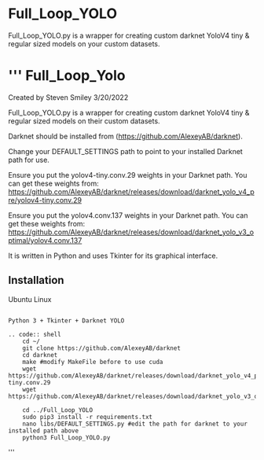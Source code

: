 # Full_Loop_YOLO
Full_Loop_YOLO.py is a wrapper for creating custom darknet YoloV4 tiny &amp; regular sized models on your custom datasets. 


'''
Full_Loop_Yolo
========
Created by Steven Smiley 3/20/2022

Full_Loop_YOLO.py is a wrapper for creating custom darknet YoloV4 tiny & regular sized models on their custom datasets. 

Darknet should be installed from (https://github.com/AlexeyAB/darknet).

Change your DEFAULT_SETTINGS path to point to your installed Darknet path for use.  

Ensure you put the yolov4-tiny.conv.29 weights in your Darknet path.  You can get these weights from:
https://github.com/AlexeyAB/darknet/releases/download/darknet_yolo_v4_pre/yolov4-tiny.conv.29

Ensure you put the yolov4.conv.137 weights in your Darknet path.  You can get these weights from:
https://github.com/AlexeyAB/darknet/releases/download/darknet_yolo_v3_optimal/yolov4.conv.137


It is written in Python and uses Tkinter for its graphical interface.


Installation
------------------

Ubuntu Linux
~~~~~~~

Python 3 + Tkinter + Darknet YOLO

.. code:: shell
    cd ~/
    git clone https://github.com/AlexeyAB/darknet
    cd darknet
    make #modify MakeFile before to use cuda
    wget https://github.com/AlexeyAB/darknet/releases/download/darknet_yolo_v4_pre/yolov4-tiny.conv.29
    wget https://github.com/AlexeyAB/darknet/releases/download/darknet_yolo_v3_optimal/yolov4.conv.137

    cd ../Full_Loop_YOLO
    sudo pip3 install -r requirements.txt
    nano libs/DEFAULT_SETTINGS.py #edit the path for darknet to your installed path above
    python3 Full_Loop_YOLO.py
~~~~~~~
'''